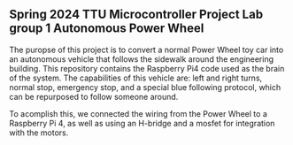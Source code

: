 Spring 2024 TTU Microcontroller Project Lab group 1 Autonomous Power Wheel
---
The puropse of this project is to convert a normal Power Wheel toy car into an autonomous vehicle that follows the sidewalk around the engineering building. This repository contains the Raspberry Pi4 code used as the brain of the system.
The capabilities of this vehicle are: left and right turns, normal stop, emergency stop, and a special blue following protocol, which can be repurposed to follow someone around.

To acomplish this, we connected the wiring from the Power Wheel to a Raspberry Pi 4, as well as using an H-bridge and a mosfet for integration with the motors.

